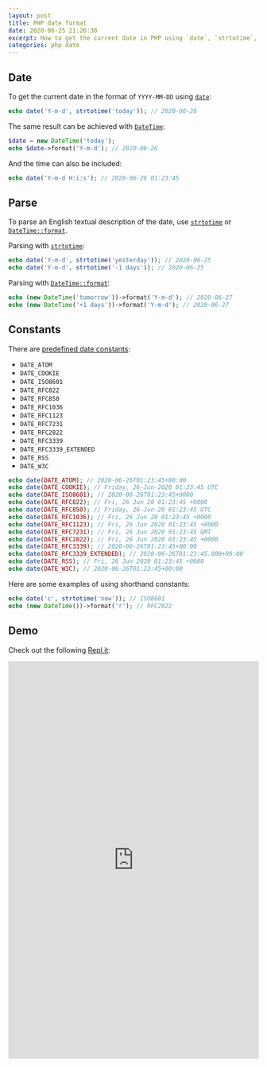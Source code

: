 ```yaml
---
layout: post
title: PHP date format
date: 2020-06-25 21:26:30
excerpt: How to get the current date in PHP using `date`, `strtotime`, and `DateTime`.
categories: php date
---
```


## Date

To get the current date in the format of `YYYY-MM-DD` using [`date`](https://www.php.net/manual/en/function.date.php):

```php
echo date('Y-m-d', strtotime('today')); // 2020-06-26
```

The same result can be achieved with [`DateTime`](https://www.php.net/manual/en/class.datetime.php):

```php
$date = new DateTime('today');
echo $date->format('Y-m-d'); // 2020-06-26
```

And the time can also be included:

```php
echo date('Y-m-d H:i:s'); // 2020-06-26 01:23:45
```

## Parse

To parse an English textual description of the date, use [`strtotime`](https://www.php.net/manual/en/function.strtotime.php) or [`DateTime::format`](https://www.php.net/manual/en/datetime.format.php).

Parsing with [`strtotime`](https://www.php.net/manual/en/function.strtotime.php):

```php
echo date('Y-m-d', strtotime('yesterday')); // 2020-06-25
echo date('Y-m-d', strtotime('-1 days')); // 2020-06-25
```

Parsing with [`DateTime::format`](https://www.php.net/manual/en/datetime.format.php):

```php
echo (new DateTime('tomorrow'))->format('Y-m-d'); // 2020-06-27
echo (new DateTime('+1 days'))->format('Y-m-d'); // 2020-06-27
```

## Constants

There are [predefined date constants](https://www.php.net/manual/en/class.datetimeinterface.php#datetime.constants.types):

- `DATE_ATOM`
- `DATE_COOKIE`
- `DATE_ISO8601`
- `DATE_RFC822`
- `DATE_RFC850`
- `DATE_RFC1036`
- `DATE_RFC1123`
- `DATE_RFC7231`
- `DATE_RFC2822`
- `DATE_RFC3339`
- `DATE_RFC3339_EXTENDED`
- `DATE_RSS`
- `DATE_W3C`

```php
echo date(DATE_ATOM); // 2020-06-26T01:23:45+00:00
echo date(DATE_COOKIE); // Friday, 26-Jun-2020 01:23:45 UTC
echo date(DATE_ISO8601); // 2020-06-26T01:23:45+0000
echo date(DATE_RFC822); // Fri, 26 Jun 20 01:23:45 +0000
echo date(DATE_RFC850); // Friday, 26-Jun-20 01:23:45 UTC
echo date(DATE_RFC1036); // Fri, 26 Jun 20 01:23:45 +0000
echo date(DATE_RFC1123); // Fri, 26 Jun 2020 01:23:45 +0000
echo date(DATE_RFC7231); // Fri, 26 Jun 2020 01:23:45 GMT
echo date(DATE_RFC2822); // Fri, 26 Jun 2020 01:23:45 +0000
echo date(DATE_RFC3339); // 2020-06-26T01:23:45+00:00
echo date(DATE_RFC3339_EXTENDED); // 2020-06-26T01:23:45.000+00:00
echo date(DATE_RSS); // Fri, 26 Jun 2020 01:23:45 +0000
echo date(DATE_W3C); // 2020-06-26T01:23:45+00:00
```

Here are some examples of using shorthand constants:

```php
echo date('c', strtotime('now')); // ISO8601
echo (new DateTime())->format('r'); // RFC2822
```

## Demo

Check out the following [Repl.it](https://repl.it/@remarkablemark/PHP-date):

<iframe height="800px" width="100%" src="https://repl.it/@remarkablemark/PHP-date?lite=true" scrolling="no" frameborder="no" allowtransparency="true" allowfullscreen="true" sandbox="allow-forms allow-pointer-lock allow-popups allow-same-origin allow-scripts allow-modals"></iframe>
